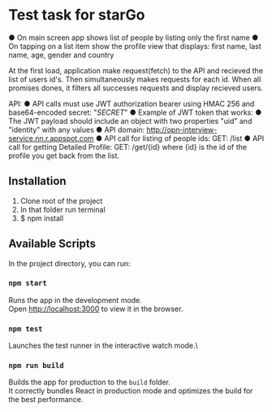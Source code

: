 # Test task for starGo

● On main screen app shows list of people by listing only the first name
● On tapping on a list item show the profile view that displays: first name, last name, age,
gender and country

At the first load, application make request(fetch) to the API and recieved the list of users id's. Then simultaneously makes requests for each id. When all promises dones, it filters all successes requests and display recieved users.


API: 
● API calls must use JWT authorization bearer using HMAC 256 and base64-encoded
secret: "$SECRET$"
● Example of JWT token that works:
● The JWT payload should include an object with two properties "uid" and "identity" with
any values
● API domain: http://opn-interview-service.nn.r.appspot.com
● API call for listing of people ids: GET: /list
● API call for getting Detailed Profile: GET: /get/{id} where {id} is the id of the profile you
get back from the list.

## Installation
1. Clone root of the project
2. In that folder run terminal
3. $ npm install

## Available Scripts

In the project directory, you can run:

### `npm start`

Runs the app in the development mode.\
Open [http://localhost:3000](http://localhost:3000) to view it in the browser.

### `npm test`

Launches the test runner in the interactive watch mode.\

### `npm run build`

Builds the app for production to the `build` folder.\
It correctly bundles React in production mode and optimizes the build for the best performance.


